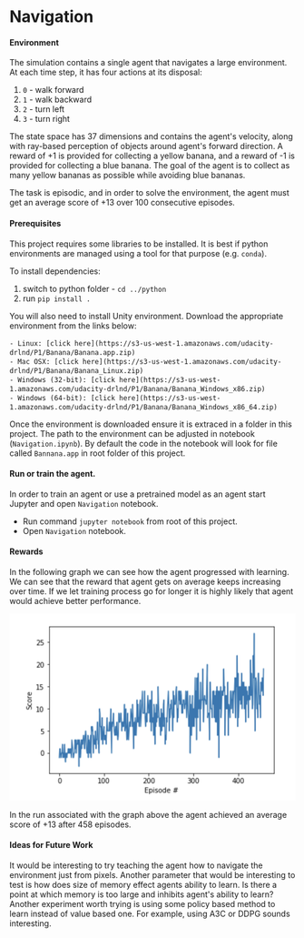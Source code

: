 # Navigation

#### Environment

The simulation contains a single agent that navigates a large environment. At each time step, it has four actions at its disposal:

1. `0` - walk forward
1. `1` - walk backward
1. `2` - turn left
1. `3` - turn right

The state space has 37 dimensions and contains the agent's velocity, along with ray-based perception of objects around agent's forward direction. A reward of +1 is provided for collecting a yellow banana, and a reward of -1 is provided for collecting a blue banana. The goal of the agent is to collect as many yellow bananas as possible while avoiding blue bananas.

The task is episodic, and in order to solve the environment, the agent must get an average score of +13 over 100 consecutive episodes.

#### Prerequisites

This project requires some libraries to be installed. It is best if python environments are managed using a tool for that purpose (e.g. `conda`).

To install dependencies:
1. switch to python folder - `cd ../python`
1. run `pip install .`

You will also need to install Unity environment. Download the appropriate environment from the links below:

    - Linux: [click here](https://s3-us-west-1.amazonaws.com/udacity-drlnd/P1/Banana/Banana.app.zip)
    - Mac OSX: [click here](https://s3-us-west-1.amazonaws.com/udacity-drlnd/P1/Banana/Banana_Linux.zip)
    - Windows (32-bit): [click here](https://s3-us-west-1.amazonaws.com/udacity-drlnd/P1/Banana/Banana_Windows_x86.zip)
    - Windows (64-bit): [click here](https://s3-us-west-1.amazonaws.com/udacity-drlnd/P1/Banana/Banana_Windows_x86_64.zip)

Once the environment is downloaded ensure it is extraced in a folder in this project. The path to the environment can be adjusted in notebook (`Navigation.ipynb`). By default the code in the notebook will look for file called `Bannana.app` in root folder of this project.

#### Run or train the agent.

In order to train an agent or use a pretrained model as an agent start Jupyter and open `Navigation` notebook.

* Run command `jupyter notebook` from root of this project.
* Open `Navigation` notebook.

#### Rewards

In the following graph we can see how the agent progressed with learning. We can see that the reward that agent gets on average keeps increasing over time. If we let training process go for longer it is highly likely that agent would achieve better performance.

![Plot of rewards](images/rewards.png)

In the run associated with the graph above the agent achieved an average score of +13 after 458 episodes.

#### Ideas for Future Work

It would be interesting to try teaching the agent how to navigate the environment just from pixels. Another parameter that would be interesting to test is how does size of memory effect agents ability to learn. Is there a point at which memory is too large and inhibits agent's ability to learn? Another experiment worth trying is using some policy based method to learn instead of value based one. For example, using A3C or DDPG sounds interesting.